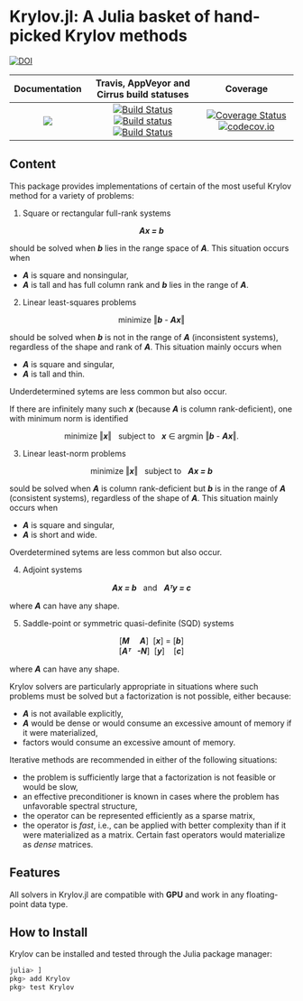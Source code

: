 # Krylov.jl: A Julia basket of hand-picked Krylov methods

[![DOI](https://zenodo.org/badge/DOI/10.5281/zenodo.3548984.svg)](https://doi.org/10.5281/zenodo.3548984)

| **Documentation** | **Travis, AppVeyor and Cirrus build statuses** | **Coverage** |
|:-----------------:|:----------------------------------------------:|:------------:|
| [![](https://img.shields.io/badge/docs-dev-blue.svg)](https://JuliaSmoothOptimizers.github.io/Krylov.jl/dev) | [![Build Status](https://img.shields.io/travis/JuliaSmoothOptimizers/Krylov.jl?logo=travis)](https://travis-ci.org/JuliaSmoothOptimizers/Krylov.jl) [![Build status](https://img.shields.io/cirrus/github/JuliaSmoothOptimizers/Krylov.jl?logo=appveyor)](https://ci.appveyor.com/project/dpo/krylov-jl) [![Build Status](https://img.shields.io/cirrus/github/JuliaSmoothOptimizers/Krylov.jl?logo=Cirrus%20CI)](https://cirrus-ci.com/github/JuliaSmoothOptimizers/Krylov.jl) | [![Coverage Status](https://coveralls.io/repos/github/JuliaSmoothOptimizers/Krylov.jl/badge.svg?branch=master)](https://coveralls.io/github/JuliaSmoothOptimizers/Krylov.jl?branch=master) [![codecov.io](https://codecov.io/github/JuliaSmoothOptimizers/Krylov.jl/coverage.svg?branch=master)](https://codecov.io/github/JuliaSmoothOptimizers/Krylov.jl?branch=master) |

## Content

This package provides implementations of certain of the most useful Krylov method for a variety of problems:

1. Square or rectangular full-rank systems

<p align="center">
  <b><i>Ax = b</i></b>
</p>

should be solved when **_b_** lies in the range space of **_A_**. This situation occurs when
  * **_A_** is square and nonsingular,
  * **_A_** is tall and has full column rank and **_b_** lies in the range of **_A_**.

2. Linear least-squares problems

<p align="center">
  minimize ‖<b><i>b</i></b> - <b><i>Ax</i></b>‖
</p>

should be solved when **_b_** is not in the range of **_A_** (inconsistent systems), regardless of the shape and rank of **_A_**. This situation mainly occurs when
  * **_A_** is square and singular,
  * **_A_** is tall and thin.

Underdetermined sytems are less common but also occur.

If there are infinitely many such **_x_** (because **_A_** is column rank-deficient), one with minimum norm is identified

<p align="center">
  minimize ‖<b><i>x</i></b>‖ &nbsp; subject to &nbsp; <b><i>x</i></b> ∈ argmin ‖<b><i>b</i></b> - <b><i>Ax</i></b>‖.
</p>

3. Linear least-norm problems

<p align="center">
  minimize ‖<b><i>x</i></b>‖ &nbsp; subject to &nbsp; <b><i>Ax = b</i></b>
</p>

sould be solved when **_A_** is column rank-deficient but **_b_** is in the range of **_A_** (consistent systems), regardless of the shape of **_A_**.
This situation mainly occurs when
  * **_A_** is square and singular,
  * **_A_** is short and wide.

Overdetermined sytems are less common but also occur.

4. Adjoint systems

<p align="center">
  <b><i>Ax = b</i></b> &nbsp; and &nbsp; <b><i>Aᵀy = c</i></b>
</p>

where **_A_** can have any shape.

5. Saddle-point or symmetric quasi-definite (SQD) systems

<p align="center">
  [<b><i>M </i></b>&nbsp;&nbsp;&nbsp;<b><i> A</i></b>]&nbsp; [<b><i>x</i></b>]            =           [<b><i>b</i></b>]
  <br>
  [<b><i>Aᵀ</i></b>&nbsp;&nbsp;      <b><i>-N</i></b>]&nbsp; [<b><i>y</i></b>]&nbsp;&nbsp;&nbsp;&nbsp;[<b><i>c</i></b>]
</p>

where **_A_** can have any shape.

Krylov solvers are particularly appropriate in situations where such problems must be solved but a factorization is not possible, either because:
* **_A_** is not available explicitly,
* **_A_** would be dense or would consume an excessive amount of memory if it were materialized,
* factors would consume an excessive amount of memory.

Iterative methods are recommended in either of the following situations:
* the problem is sufficiently large that a factorization is not feasible or would be slow,
* an effective preconditioner is known in cases where the problem has unfavorable spectral structure,
* the operator can be represented efficiently as a sparse matrix,
* the operator is *fast*, i.e., can be applied with better complexity than if it were materialized as a matrix. Certain fast operators would materialize as *dense* matrices.

## Features

All solvers in Krylov.jl are compatible with **GPU** and work in any floating-point data type.

## How to Install

Krylov can be installed and tested through the Julia package manager:

```julia
julia> ]
pkg> add Krylov
pkg> test Krylov
```
